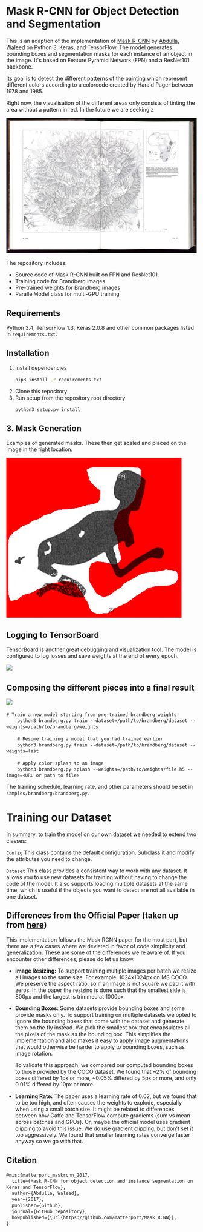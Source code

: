 ﻿# Mask R-CNN for Object Detection and Segmentation

This is an adaption of the implementation of [Mask R-CNN](https://arxiv.org/abs/1703.06870) by [Abdulla, Waleed](https://github.com/matterport/Mask_RCNN) on Python 3, Keras, and TensorFlow. The model generates bounding boxes and segmentation masks for each instance of an object in the image. It's based on Feature Pyramid Network (FPN) and a ResNet101 backbone.

Its goal is to detect the different patterns of the painting which represent different colors according to a colorcode created by Harald Pager between 1978 and 1985.

Right now, the visualisation of the different areas only consists of tinting the area without a pattern in red. In the future we are seeking z

![The Brandberg in Namibia](assets/BOOK-0824731-0025-e1523389044142.jpg)

The repository includes:
* Source code of Mask R-CNN built on FPN and ResNet101.
* Training code for Brandberg images 
* Pre-trained weights for Brandberg images
* ParallelModel class for multi-GPU training

## Requirements
Python 3.4, TensorFlow 1.3, Keras 2.0.8 and other common packages listed in `requirements.txt`.

## Installation
1. Install dependencies
   ```bash
   pip3 install -r requirements.txt
   ```
2. Clone this repository
3. Run setup from the repository root directory
    ```bash
    python3 setup.py install
    ``` 
## 3. Mask Generation
Examples of generated masks. These then get scaled and placed on the image in the right location.

![Mask generated by a 30 epoch training](assets/splash_20180911T153520.png)


## Logging to TensorBoard
TensorBoard is another great debugging and visualization tool. The model is configured to log losses and save weights at the end of every epoch.

![](assets/detection_tensorboard.png)

## Composing the different pieces into a final result

![](assets/detection_final.png)

```
# Train a new model starting from pre-trained brandberg weights
    python3 brandberg.py train --dataset=/path/to/brandberg/dataset --weights=/path/to/brandberg/weights

    # Resume training a model that you had trained earlier
    python3 brandberg.py train --dataset=/path/to/brandberg/dataset --weights=last

    # Apply color splash to an image
    python3 brandberg.py splash --weights=/path/to/weights/file.h5 --image=<URL or path to file>
```

The training schedule, learning rate, and other parameters should be set in `samples/brandberg/brandberg.py`.


# Training our Dataset

In summary, to train the model on our own dataset we needed to extend two classes:

```Config```
This class contains the default configuration. Subclass it and modify the attributes you need to change.

```Dataset```
This class provides a consistent way to work with any dataset. 
It allows you to use new datasets for training without having to change 
the code of the model. It also supports loading multiple datasets at the
same time, which is useful if the objects you want to detect are not 
all available in one dataset. 

## Differences from the Official Paper (taken up from [here](https://github.com/matterport/Mask_RCNN))
This implementation follows the Mask RCNN paper for the most part, but there are a few cases where we deviated in favor of code simplicity and generalization. These are some of the differences we're aware of. If you encounter other differences, please do let us know.

* **Image Resizing:** To support training multiple images per batch we resize all images to the same size. For example, 1024x1024px on MS COCO. We preserve the aspect ratio, so if an image is not square we pad it with zeros. In the paper the resizing is done such that the smallest side is 800px and the largest is trimmed at 1000px.
* **Bounding Boxes**: Some datasets provide bounding boxes and some provide masks only. To support training on multiple datasets we opted to ignore the bounding boxes that come with the dataset and generate them on the fly instead. We pick the smallest box that encapsulates all the pixels of the mask as the bounding box. This simplifies the implementation and also makes it easy to apply image augmentations that would otherwise be harder to apply to bounding boxes, such as image rotation.

    To validate this approach, we compared our computed bounding boxes to those provided by the COCO dataset.
We found that ~2% of bounding boxes differed by 1px or more, ~0.05% differed by 5px or more, 
and only 0.01% differed by 10px or more.

* **Learning Rate:** The paper uses a learning rate of 0.02, but we found that to be
too high, and often causes the weights to explode, especially when using a small batch
size. It might be related to differences between how Caffe and TensorFlow compute 
gradients (sum vs mean across batches and GPUs). Or, maybe the official model uses gradient
clipping to avoid this issue. We do use gradient clipping, but don't set it too aggressively.
We found that smaller learning rates converge faster anyway so we go with that.

## Citation
```
@misc{matterport_maskrcnn_2017,
  title={Mask R-CNN for object detection and instance segmentation on Keras and TensorFlow},
  author={Abdulla, Waleed},
  year={2017},
  publisher={Github},
  journal={GitHub repository},
  howpublished={\url{https://github.com/matterport/Mask_RCNN}},
}
```
